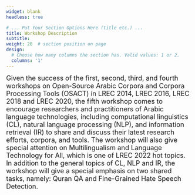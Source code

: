 ```yaml
---
widget: blank
headless: true

# ... Put Your Section Options Here (title etc.) ...
title: Workshop Description
subtitle:
weight: 20  # section position on page
design:
  # Choose how many columns the section has. Valid values: 1 or 2.
  columns: '1'
---
```


<div class="container">
        <div class="row">
          <div class="col-lg-8 mx-auto">
            <p class="lead"><font size = "4">Given the success of the first, second, third, and fourth workshops on Open-Source Arabic Corpora and Corpora Processing Tools (OSACT) in LREC 2014, LREC 2016, LREC 2018 and LREC 2020, the fifth workshop comes to encourage researchers and practitioners of Arabic language technologies, including computational linguistics (CL), natural language processing (NLP), and information retrieval (IR) to share and discuss their latest research efforts, corpora, and tools. The workshop will also give special attention on Multilingualism and Language Technology for All, which is one of LREC 2022 hot topics. In addition to the general topics of CL, NLP and IR, the workshop will give a special emphasis on two shared tasks, namely: Quran QA and Fine-Grained Hate Speech Detection.</font></p>
          </div>
        </div>
      </div>
